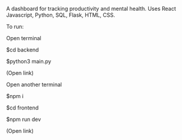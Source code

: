 A dashboard for tracking productivity and mental health.
Uses React Javascript, Python, SQL, Flask, HTML, CSS.

To run:

Open terminal

$cd backend

$python3 main.py

(Open link)

Open another terminal

$npm i

$cd frontend

$npm run dev

(Open link)
